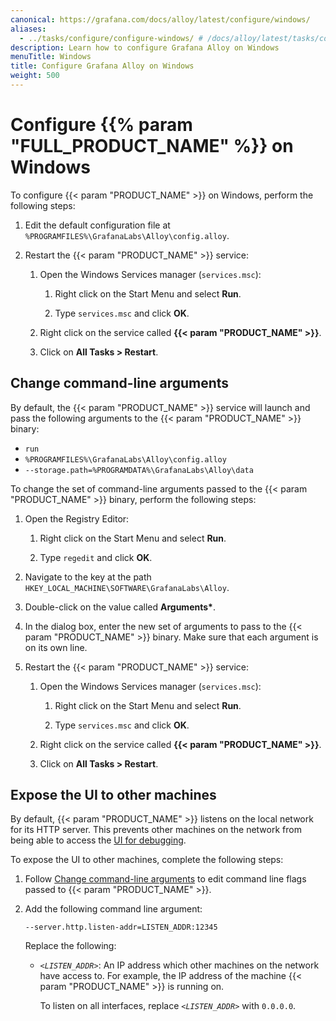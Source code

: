 ```yaml
---
canonical: https://grafana.com/docs/alloy/latest/configure/windows/
aliases:
  - ../tasks/configure/configure-windows/ # /docs/alloy/latest/tasks/configure/configure-windows/
description: Learn how to configure Grafana Alloy on Windows
menuTitle: Windows
title: Configure Grafana Alloy on Windows
weight: 500
---
```


# Configure {{% param "FULL_PRODUCT_NAME" %}} on Windows

To configure {{< param "PRODUCT_NAME" >}} on Windows, perform the following steps:

1. Edit the default configuration file at `%PROGRAMFILES%\GrafanaLabs\Alloy\config.alloy`.

1. Restart the {{< param "PRODUCT_NAME" >}} service:

   1. Open the Windows Services manager (`services.msc`):

      1. Right click on the Start Menu and select **Run**.

      1. Type `services.msc` and click **OK**.

   1. Right click on the service called **{{< param "PRODUCT_NAME" >}}**.

   1. Click on **All Tasks > Restart**.

## Change command-line arguments

By default, the {{< param "PRODUCT_NAME" >}} service will launch and pass the following arguments to the {{< param "PRODUCT_NAME" >}} binary:

- `run`
- `%PROGRAMFILES%\GrafanaLabs\Alloy\config.alloy`
- `--storage.path=%PROGRAMDATA%\GrafanaLabs\Alloy\data`

To change the set of command-line arguments passed to the {{< param "PRODUCT_NAME" >}} binary, perform the following steps:

1. Open the Registry Editor:

   1. Right click on the Start Menu and select **Run**.

   1. Type `regedit` and click **OK**.

1. Navigate to the key at the path `HKEY_LOCAL_MACHINE\SOFTWARE\GrafanaLabs\Alloy`.

1. Double-click on the value called **Arguments\***.

1. In the dialog box, enter the new set of arguments to pass to the {{< param "PRODUCT_NAME" >}} binary.
   Make sure that each argument is on its own line.

1. Restart the {{< param "PRODUCT_NAME" >}} service:

   1. Open the Windows Services manager (`services.msc`):

      1. Right click on the Start Menu and select **Run**.

      1. Type `services.msc` and click **OK**.

   1. Right click on the service called **{{< param "PRODUCT_NAME" >}}**.

   1. Click on **All Tasks > Restart**.

## Expose the UI to other machines

By default, {{< param "PRODUCT_NAME" >}} listens on the local network for its HTTP
server. This prevents other machines on the network from being able to access
the [UI for debugging][UI].

To expose the UI to other machines, complete the following steps:

1. Follow [Change command-line arguments](#change-command-line-arguments) to edit command line flags passed to {{< param "PRODUCT_NAME" >}}.

1. Add the following command line argument:

   ```shell
   --server.http.listen-addr=LISTEN_ADDR:12345
   ```

   Replace the following:

   - _`<LISTEN_ADDR>`_: An IP address which other machines on the network have access to.
     For example, the IP address of the machine {{< param "PRODUCT_NAME" >}} is running on.

     To listen on all interfaces, replace _`<LISTEN_ADDR>`_ with `0.0.0.0`.

[UI]: ../../troubleshoot/debug/#alloy-ui
